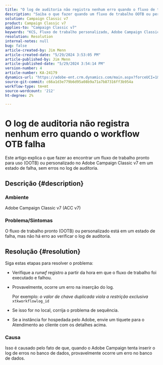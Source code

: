 ```yaml
---
title: "O log de auditoria não registra nenhum erro quando o fluxo de trabalho OOTB falha"
description: "Saiba o que fazer quando um fluxo de trabalho OOTB ou personalizado no Adobe Campaign Classic falha, mas nenhum erro é encontrado no log de auditoria."
solution: Campaign Classic v7
product: Campaign Classic v7
applies-to: "Campaign Classic v7"
keywords: "KCS, Fluxo de trabalho personalizado, Adobe Campaign Classic v7, Log de auditoria, Fluxo de trabalho OOTB, ACC v7"
resolution: Resolution
internal-notes: null
bug: false
article-created-by: Jim Menn
article-created-date: "5/29/2024 3:53:05 PM"
article-published-by: Jim Menn
article-published-date: "5/29/2024 3:54:14 PM"
version-number: 4
article-number: KA-24179
dynamics-url: "https://adobe-ent.crm.dynamics.com/main.aspx?forceUCI=1&pagetype=entityrecord&etn=knowledgearticle&id=52e8a186-d31d-ef11-840b-6045bd006268"
source-git-commit: c66a1d3e779b6d95a08b9a71a7b87316ff3b954a
workflow-type: tm+mt
source-wordcount: '212'
ht-degree: 2%

---
```


# O log de auditoria não registra nenhum erro quando o workflow OTB falha


Este artigo explica o que fazer ao encontrar um fluxo de trabalho pronto para uso (OOTB) ou personalizado no Adobe Campaign Classic v7 em um estado de falha, sem erros no log de auditoria.

## Descrição {#description}


### <b>Ambiente</b>

Adobe Campaign Classic v7 (ACC v7)

### <b>Problema/Sintomas</b>

O fluxo de trabalho pronto (OOTB) ou personalizado está em um estado de falha, mas não há erro ao verificar o log de auditoria.


## Resolução {#resolution}


Siga estas etapas para resolver o problema:

- Verifique a *runwf* registro a partir da hora em que o fluxo de trabalho foi executado e falhou.
- Provavelmente, ocorre um erro na inserção do log.

  Por exemplo: *o valor de chave duplicada viola a restrição exclusiva* `xtkworkflowlog_id`
- Se isso for no local, corrija o problema de sequência.
- Se a instância for hospedada pelo Adobe, envie um tíquete para o Atendimento ao cliente com os detalhes acima.


### <b>Causa</b>

Isso é causado pelo fato de que, quando o Adobe Campaign tenta inserir o log de erros no banco de dados, provavelmente ocorre um erro no banco de dados.

